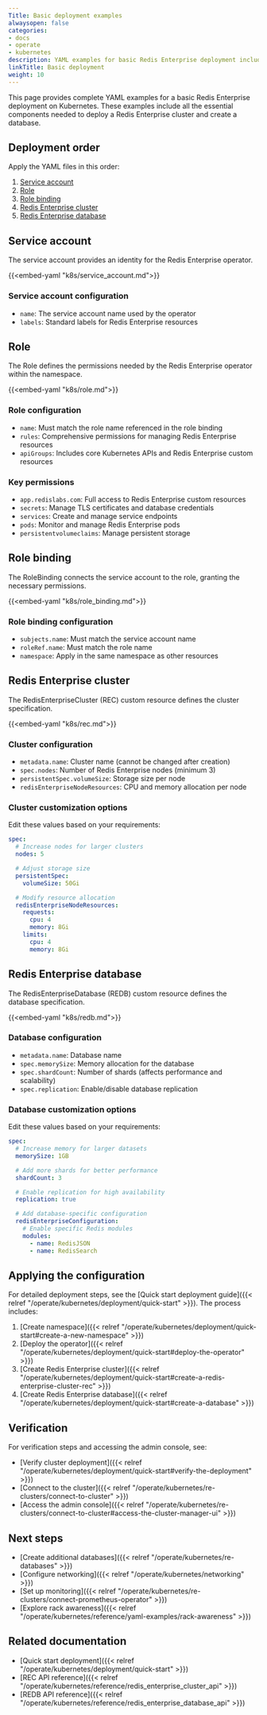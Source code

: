 ```yaml
---
Title: Basic deployment examples
alwaysopen: false
categories:
- docs
- operate
- kubernetes
description: YAML examples for basic Redis Enterprise deployment including RBAC, cluster, and database configurations.
linkTitle: Basic deployment
weight: 10
---
```


This page provides complete YAML examples for a basic Redis Enterprise deployment on Kubernetes. These examples include all the essential components needed to deploy a Redis Enterprise cluster and create a database.

## Deployment order

Apply the YAML files in this order:

1. [Service account](#service-account)
2. [Role](#role)
3. [Role binding](#role-binding)
4. [Redis Enterprise cluster](#redis-enterprise-cluster)
5. [Redis Enterprise database](#redis-enterprise-database)

## Service account

The service account provides an identity for the Redis Enterprise operator.

{{<embed-yaml "k8s/service_account.md">}}

### Service account configuration

- `name`: The service account name used by the operator
- `labels`: Standard labels for Redis Enterprise resources

## Role

The Role defines the permissions needed by the Redis Enterprise operator within the namespace.

{{<embed-yaml "k8s/role.md">}}

### Role configuration

- `name`: Must match the role name referenced in the role binding
- `rules`: Comprehensive permissions for managing Redis Enterprise resources
- `apiGroups`: Includes core Kubernetes APIs and Redis Enterprise custom resources

### Key permissions

- `app.redislabs.com`: Full access to Redis Enterprise custom resources
- `secrets`: Manage TLS certificates and database credentials
- `services`: Create and manage service endpoints
- `pods`: Monitor and manage Redis Enterprise pods
- `persistentvolumeclaims`: Manage persistent storage

## Role binding

The RoleBinding connects the service account to the role, granting the necessary permissions.

{{<embed-yaml "k8s/role_binding.md">}}

### Role binding configuration

- `subjects.name`: Must match the service account name
- `roleRef.name`: Must match the role name
- `namespace`: Apply in the same namespace as other resources

## Redis Enterprise cluster

The RedisEnterpriseCluster (REC) custom resource defines the cluster specification.

{{<embed-yaml "k8s/rec.md">}}

### Cluster configuration

- `metadata.name`: Cluster name (cannot be changed after creation)
- `spec.nodes`: Number of Redis Enterprise nodes (minimum 3)
- `persistentSpec.volumeSize`: Storage size per node
- `redisEnterpriseNodeResources`: CPU and memory allocation per node

### Cluster customization options

Edit these values based on your requirements:

```yaml
spec:
  # Increase nodes for larger clusters
  nodes: 5

  # Adjust storage size
  persistentSpec:
    volumeSize: 50Gi

  # Modify resource allocation
  redisEnterpriseNodeResources:
    requests:
      cpu: 4
      memory: 8Gi
    limits:
      cpu: 4
      memory: 8Gi
```

## Redis Enterprise database

The RedisEnterpriseDatabase (REDB) custom resource defines the database specification.

{{<embed-yaml "k8s/redb.md">}}

### Database configuration

- `metadata.name`: Database name
- `spec.memorySize`: Memory allocation for the database
- `spec.shardCount`: Number of shards (affects performance and scalability)
- `spec.replication`: Enable/disable database replication

### Database customization options

Edit these values based on your requirements:

```yaml
spec:
  # Increase memory for larger datasets
  memorySize: 1GB

  # Add more shards for better performance
  shardCount: 3

  # Enable replication for high availability
  replication: true

  # Add database-specific configuration
  redisEnterpriseConfiguration:
    # Enable specific Redis modules
    modules:
      - name: RedisJSON
      - name: RedisSearch
```

## Applying the configuration

For detailed deployment steps, see the [Quick start deployment guide]({{< relref "/operate/kubernetes/deployment/quick-start" >}}). The process includes:

1. [Create namespace]({{< relref "/operate/kubernetes/deployment/quick-start#create-a-new-namespace" >}})
2. [Deploy the operator]({{< relref "/operate/kubernetes/deployment/quick-start#deploy-the-operator" >}})
3. [Create Redis Enterprise cluster]({{< relref "/operate/kubernetes/deployment/quick-start#create-a-redis-enterprise-cluster-rec" >}})
4. [Create Redis Enterprise database]({{< relref "/operate/kubernetes/deployment/quick-start#create-a-database" >}})

## Verification

For verification steps and accessing the admin console, see:

- [Verify cluster deployment]({{< relref "/operate/kubernetes/deployment/quick-start#verify-the-deployment" >}})
- [Connect to the cluster]({{< relref "/operate/kubernetes/re-clusters/connect-to-cluster" >}})
- [Access the admin console]({{< relref "/operate/kubernetes/re-clusters/connect-to-cluster#access-the-cluster-manager-ui" >}})

## Next steps

- [Create additional databases]({{< relref "/operate/kubernetes/re-databases" >}})
- [Configure networking]({{< relref "/operate/kubernetes/networking" >}})
- [Set up monitoring]({{< relref "/operate/kubernetes/re-clusters/connect-prometheus-operator" >}})
- [Explore rack awareness]({{< relref "/operate/kubernetes/reference/yaml-examples/rack-awareness" >}})

## Related documentation

- [Quick start deployment]({{< relref "/operate/kubernetes/deployment/quick-start" >}})
- [REC API reference]({{< relref "/operate/kubernetes/reference/redis_enterprise_cluster_api" >}})
- [REDB API reference]({{< relref "/operate/kubernetes/reference/redis_enterprise_database_api" >}})
